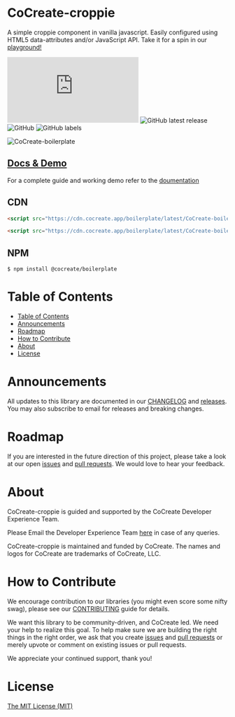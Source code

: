# CoCreate-croppie
A simple croppie component in vanilla javascript. Easily configured using HTML5 data-attributes and/or JavaScript API. Take it for a spin in our [playground!](https://cocreate.app/docs/croppie)

![GitHub file size in bytes](https://img.shields.io/github/size/CoCreate-app/CoCreate-croppie/dist/CoCreate-croppie.min.js?label=minified%20size&style=for-the-badge) 
![GitHub latest release](https://img.shields.io/github/v/release/CoCreate-app/CoCreate-croppie?style=for-the-badge)
![GitHub](https://img.shields.io/github/license/CoCreate-app/CoCreate-croppie?style=for-the-badge) 
![GitHub labels](https://img.shields.io/github/labels/CoCreate-app/CoCreate-croppie/help%20wanted?style=for-the-badge)

![CoCreate-boilerplate](https://cdn.cocreate.app/docs/CoCreate-boilerplate.gif)

## [Docs & Demo](https://cocreate.app/docs/croppie)

For a complete guide and working demo refer to the [doumentation](https://cocreate.app/docs/boilerplate)

## CDN
```html
<script src="https://cdn.cocreate.app/boilerplate/latest/CoCreate-boilerplate.min.js"></script>
```
```html
<script src="https://cdn.cocreate.app/boilerplate/latest/CoCreate-boilerplate.min.css"></script>
```

## NPM
```shell
$ npm install @cocreate/boilerplate
```

# Table of Contents

- [Table of Contents](#table-of-contents)
- [Announcements](#announcements)
- [Roadmap](#roadmap)
- [How to Contribute](#how-to-contribute)
- [About](#about)
- [License](#license)

<a name="announcements"></a>
# Announcements

All updates to this library are documented in our [CHANGELOG](https://github.com/CoCreate-app/CoCreate-croppie/blob/master/CHANGELOG.md) and [releases](https://github.com/CoCreate-app/CoCreate-croppie/releases). You may also subscribe to email for releases and breaking changes. 

<a name="roadmap"></a>
# Roadmap

If you are interested in the future direction of this project, please take a look at our open [issues](https://github.com/CoCreate-app/CoCreate-croppie/issues) and [pull requests](https://github.com/CoCreate-app/CoCreate-croppie/pulls). We would love to hear your feedback.


<a name="about"></a>
# About

CoCreate-croppie is guided and supported by the CoCreate Developer Experience Team.

Please Email the Developer Experience Team [here](mailto:develop@cocreate.app) in case of any queries.

CoCreate-croppie is maintained and funded by CoCreate. The names and logos for CoCreate are trademarks of CoCreate, LLC.

<a name="contribute"></a>
# How to Contribute

We encourage contribution to our libraries (you might even score some nifty swag), please see our [CONTRIBUTING](https://github.com/CoCreate-app/CoCreate-croppie/blob/master/CONTRIBUTING.md) guide for details.

We want this library to be community-driven, and CoCreate led. We need your help to realize this goal. To help make sure we are building the right things in the right order, we ask that you create [issues](https://github.com/CoCreate-app/CoCreate-boilerplate/issues) and [pull requests](https://github.com/CoCreate-app/CoCreate-boilerplate/pulls) or merely upvote or comment on existing issues or pull requests.

We appreciate your continued support, thank you!

# License
[The MIT License (MIT)](https://github.com/CoCreate-app/CoCreate-croppie/blob/master/LICENSE)